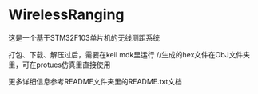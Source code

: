 # WirelessRanging
这是一个基于STM32F103单片机的无线测距系统

打包、下载、解压过后，需要在keil mdk里运行      //生成的hex文件在ObJ文件夹里，可在protues仿真里直接使用

更多详细信息参考README文件夹里的README.txt文档
